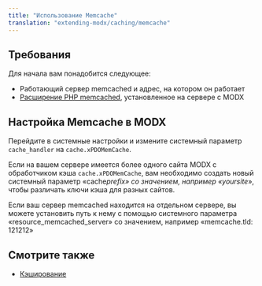 ```yaml
---
title: "Использование Memcache"
translation: "extending-modx/caching/memcache"
---
```


## Требования

Для начала вам понадобится следующее:

-   Работающий сервер memcached и адрес, на котором он работает
-   [Расширение PHP memcached](http://php.net/memcached), установленное на сервере с MODX

## Настройка Memcache в MODX

Перейдите в системные настройки и измените системный параметр `cache_handler` на `cache.xPDOMemCache`.

Если на вашем сервере имеется более одного сайта MODX с обработчиком кэша `cache.xPDOMemCache`, вам необходимо создать новый системный параметр «cache*prefix» со значением, например «yoursite*», чтобы различать ключи кэша для разных сайтов.

Если ваш сервер memcached находится на отдельном сервере, вы можете установить путь к нему с помощью системного параметра «resource_memcached_server» со значением, например «memcache.tld: 121212»

## Смотрите также

-   [Кэширование](extending-modx/caching "Caching")
